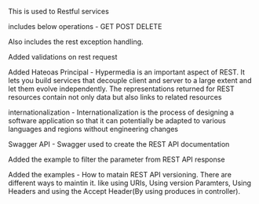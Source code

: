 This is used to Restful services

includes below operations -
GET
POST
DELETE

Also includes the rest exception handling.

Added validations on rest request

Added Hateoas Principal - Hypermedia is an important aspect of REST. It lets you build services that decouple client and server to a large extent and let them evolve independently. The representations returned for REST resources contain not only data but also links to related resources

internationalization -  Internationalization is the process of designing a software application so that it can potentially be adapted to various languages and regions without engineering changes

Swagger API - Swagger used to create the REST API documentation

Added the example to filter the parameter from REST API response

Added the examples - How to matain REST API versioning. There are different ways to maintin it. like using URIs, Using version Paramters, Using Headers and using the Accept Header(By using produces in controller).
